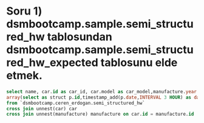# Soru 1) dsmbootcamp.sample.semi_structured_hw tablosundan dsmbootcamp.sample.semi_structured_hw_expected tablosunu elde etmek.

```SQL
select name, car.id as car_id, car.model as car_model,manufacture.year as manufacture_year,
array(select as struct p.id,timestamp_add(p.date,INTERVAL 3 HOUR) as date from unnest(purchase) as p) as purchase  
from `dsmbootcamp.ceren_erdogan.semi_structured_hw`
cross join unnest(car) car
cross join unnest(manufacture) manufacture on car.id = manufacture.id

```

